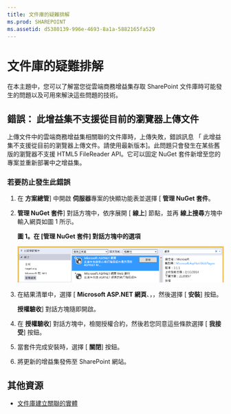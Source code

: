 ```yaml
---
title: 文件庫的疑難排解
ms.prod: SHAREPOINT
ms.assetid: d5380139-996e-4693-8a1a-5882165fa529
---
```



# 文件庫的疑難排解
在本主題中，您可以了解當您從雲端商務增益集存取 SharePoint 文件庫時可能發生的問題以及可用來解決這些問題的技術。

  
    
    


## 錯誤： 此增益集不支援從目前的瀏覽器上傳文件

上傳文件中的雲端商務增益集相關聯的文件庫時，上傳失敗，錯誤訊息 「 此增益集不支援從目前的瀏覽器上傳文件。請使用最新版本]。此問題只會發生在某些舊版的瀏覽器不支援 HTML5 FileReader API。它可以固定 NuGet 套件新增至您的專案並重新部署中之增益集。
  
    
    

### 若要防止發生此錯誤


1. 在 **方案總管**] 中開啟 **伺服器**專案的快顯功能表並選擇 [ **管理 NuGet 套件**。
    
  
2. **管理 NuGet 套件**] 對話方塊中，依序展開 [ **線上**] 節點，並再 **線上搜尋**方塊中輸入網頁如圖 1 所示。
    
   **圖 1。在 [管理 NuGet 套件] 對話方塊中的選項**

  

     ![[管理 NuGet 套件] 對話方塊中的選取項目](images/NuGet.PNG)
  

  

  
3. 在結果清單中，選擇 [ **Microsoft ASP.NET 網頁**、，，然後選擇 [ **安裝**] 按鈕。
    
    **授權驗收**] 對話方塊隨即開啟。
    
  
4. 在 **授權驗收**] 對話方塊中，檢閱授權合約，然後若您同意這些條款選擇 [ **我接受**] 按鈕。
    
  
5. 當套件完成安裝時，選擇 [ **關閉**] 按鈕。
    
  
6. 將更新的增益集發佈至 SharePoint 網站。
    
  

## 其他資源
<a name="bk_addresources"> </a>


-  [文件庫建立關聯的實體](associate-a-document-library-with-an-entity.md)
    
  

